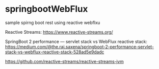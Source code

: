 # springbootWebFlux
sample spirng boot rest using reactive webflxu

Reactive Streams: https://www.reactive-streams.org/

SpringBoot 2 performance — servlet stack vs WebFlux reactive stack:
https://medium.com/@the.raj.saxena/springboot-2-performance-servlet-stack-vs-webflux-reactive-stack-528ad5e9dadc

https://github.com/reactive-streams/reactive-streams-jvm
